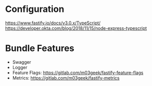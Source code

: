 # Configuration
https://www.fastify.io/docs/v3.0.x/TypeScript/
https://developer.okta.com/blog/2018/11/15/node-express-typescript

# Bundle Features

- Swagger
- Logger
- Feature Flags: https://gitlab.com/m03geek/fastify-feature-flags
- Metrics: https://gitlab.com/m03geek/fastify-metrics
